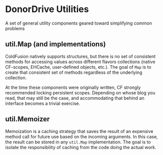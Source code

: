 # DonorDrive Utilities
A set of general utility components geared toward simplifying common problems

## util.Map (and implementations)
ColdFusion natively supports structures, but there is no set of consistent methods for accessing values across different flavors collections (native CF-scopes, EHCache, user-defined objects, etc.). The goal of `Map` is to create that consistent set of methods regardless of the underlying collection.

At the time these components were originally written, CF strongly recommended locking persistent scopes. Depending on whose blog you read, that may still be the case, and accommodating that behind an interface becomes a trivial exercise.

## util.Memoizer
Memoization is a caching strategy that saves the result of an expensive method call for future use based on the incoming arguments. In this case, the result can be stored in any `util.Map` implementation. The goal is to isolate the responsibility of caching from the code doing the actual work.
